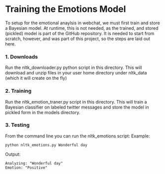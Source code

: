 # Training the Emotions Model 

To setup for the emotional anaylsis in webchat, we must first
train and store a Bayesian model.
At runtime, this is not needed, as the trained, and stored 
(pickled) model is part of the GitHub repository.
It is needed to start from scratch, however, and was part of
this project, so the steps are laid out here.

### 1. Downloads
Run the nltk_downloader.py python script in this directory.
This will download and unzip files in your user home directory
under nltk_data (which it will create on the fly)

### 2. Training
Run the nltk_emotion_traner.py script in this directory.
This will train a Bayesian classifier on labeled twitter messages
and store the model in pickled form in the models directory.


### 3. Testing 

From the command line you can run the nltk_emotions script:
Example:

    python nltk_emotions.py Wonderful day

Output:

    Analyzing: "Wonderful day"
    Emotion: "Positive"

 
    